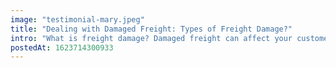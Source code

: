```yaml
---
image: "testimonial-mary.jpeg"
title: "Dealing with Damaged Freight: Types of Freight Damage?"
intro: "What is freight damage? Damaged freight can affect your customer’s perception of your brand and ultimately, your profits. While many business owners are aware of the negative effects of damaged"
postedAt: 1623714300933
---
```

